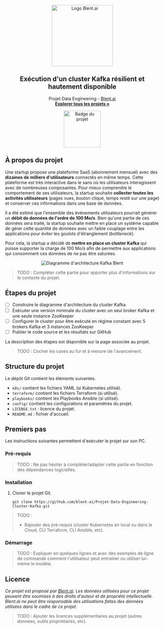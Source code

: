 <div align="center">
  <a href="https://blent.ai">
    <img src="https://blent-static-media.s3.eu-west-3.amazonaws.com/images/logo/logo_blent_300x.png" alt="Logo Blent.ai" width="200" />
  </a>

  <h2 align="center">Exécution d'un cluster Kafka résilient et hautement disponible</h2>

  <p align="center">
    Projet Data Engineering - <a href="https://blent.ai">Blent.ai</a>
    <br />
    <a href="https://blent.ai/app/projects" target="_blank"><strong>Explorer tous les projets »</strong></a>
</div>

<div align="center"><img src="https://cdn.static-media.blent.ai/images/projects/badge_kafka_cluster.svg" width="120" alt="Badge du projet" /></div>

## À propos du projet


Une startup propose une plateforme SaaS (abonnement mensuel) avec des **dizaines de milliers d'utilisateurs** connectés en même temps. Cette plateforme est très interactive dans le sans où les utilisateurs interagissent avec de nombreuses composantes. Pour mieux comprendre le comportement de ses utilisateurs, la startup souhaite **collecter toutes les activités utilisateurs** (pages vues, bouton cliqué, temps resté sur une page) et conserver ces informations dans une base de données.

Il a été estimé que l'ensemble des événements utilisateurs pourrait générer un **débit de données de l'ordre de 100 Mo/s**. Bien qu'une partie de ces données sera traité, la startup souhaite mettre en place un système capable de gérer cette quantité de données avec un faible couplage entre les applications pour éviter les goulots d'étranglement (*bottleneck*).

Pour cela, la startup a décidé de **mettre en place un cluster Kafka** qui puisse supporter la charge de 100 Mo/s afin de permettre aux applications qui consomment ces données de ne pas être saturées.

<div align="center"><img src="https://blent-learning-user-ressources.s3.eu-west-3.amazonaws.com/projects/ef4d5a/kafka_cluster_diagram.png" alt="Diagramme d'architecture Kafka Blent" /></div>

> TODO : Compléter cette partie pour apporter plus d'informations sur le contexte du projet.

## Étapes du projet

- [ ] Construire le diagramme d'architecture du cluster Kafka
- [ ] Exécuter une version minimale du cluster avec un seul broker Kafka et une seule instance ZooKeeper
- [ ] Configurer le cluster pour être exécuté en régime constant avec 5 brokers Kafka et 3 instances ZooKeeper
- [ ] Publier le code source et les résultats sur GitHub

La description des étapes est disponible sur la page associée au projet.

> TODO : Cocher les cases au fur et à mesure de l'avancement.

## Structure du projet

Le dépôt Git contient les éléments suivantes.

- `k8s/` contient les fichiers YAML (si Kubernetes utilisé).
- `terraform/` contient les fichiers Terraform (si utilisé).
- `playbooks/` contient les Playbooks Ansible (si utilisé).
- `config/` contient les configurations et paramètres du projet.
- `LICENSE.txt` : licence du projet.
- `README.md` : fichier d'accueil.

## Premiers pas

Les instructions suivantes permettent d'exécuter le projet sur son PC.

### Pré-requis

> TODO : Ne pas hésiter à compléter/adapter cette partie en fonction des dépendances logicielles.

### Installation

1. Cloner le projet Git.
	```
	git clone https://github.com/blent-ai/Projet-Data-Engineering-Cluster-Kafka.git
	```

> TODO :
> - Rajouter des pré-requis (cluster Kubernetes en local ou dans le Cloud, CLI Terraform, CLI Ansible, etc).

### Démarrage

> TODO : Expliquer en quelques lignes et avec des exemples de ligne de commande comment l'utilisateur peut entraîner ou utiliser lui-même le modèle. 

## Licence

*Ce projet est proposé par <a href="https://blent.ai">Blent.ai</a>. Les données utilisées pour ce projet peuvent être soumises à des droits d'auteur et de propriété intellectuelle. Blent.ai ne peut être responsable des utilisations faites des données utilisées dans le cadre de ce projet.*

> TODO : Ajouter les licences supplémentaires au projet (autres données, outils propriétaires, etc).
